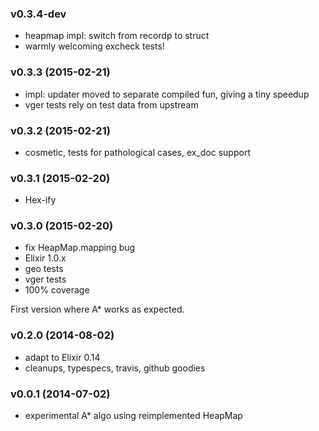 ### v0.3.4-dev
* heapmap impl: switch from recordp to struct
* warmly welcoming excheck tests!

### v0.3.3 (2015-02-21)
* impl: updater moved to separate compiled fun, giving a tiny speedup
* vger tests rely on test data from upstream

### v0.3.2 (2015-02-21)
* cosmetic, tests for pathological cases, ex_doc support

### v0.3.1 (2015-02-20)
* Hex-ify

### v0.3.0 (2015-02-20)
* fix HeapMap.mapping bug
* Elixir 1.0.x
* geo tests
* vger tests
* 100% coverage

First version where A* works as expected.

### v0.2.0 (2014-08-02)
* adapt to Elixir 0.14
* cleanups, typespecs, travis, github goodies

### v0.0.1 (2014-07-02)
* experimental A* algo using reimplemented HeapMap
